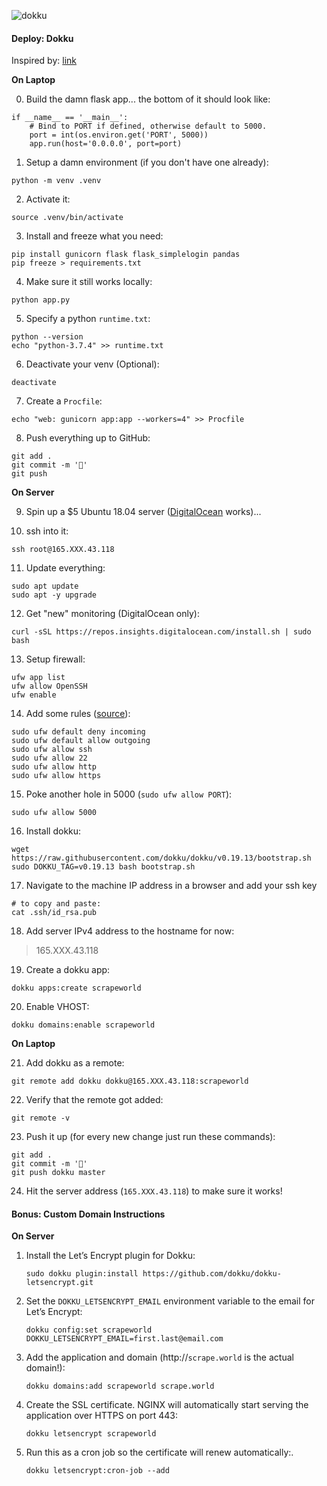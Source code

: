 

![dokku](https://external-content.duckduckgo.com/iu/?u=https%3A%2F%2Ftse1.mm.bing.net%2Fth%3Fid%3DOIP.rodSWxgGl1-tlKWYKucBEQAAAA%26pid%3DApi&f=1)

#### Deploy: Dokku

Inspired by: [link](https://www.linode.com/docs/applications/containers/deploy-a-flask-application-with-dokku/)



**On Laptop**

0. Build the damn flask app... the bottom of it should look like:

```
if __name__ == '__main__':
    # Bind to PORT if defined, otherwise default to 5000.
    port = int(os.environ.get('PORT', 5000))
    app.run(host='0.0.0.0', port=port)
```

1. Setup a damn environment (if you don't have one already):

```
python -m venv .venv
```

2. Activate it:

```
source .venv/bin/activate
```

3. Install and freeze what you need:

```
pip install gunicorn flask flask_simplelogin pandas
pip freeze > requirements.txt
```

4. Make sure it still works locally:

```
python app.py
```

5. Specify a python `runtime.txt`:

```
python --version
echo "python-3.7.4" >> runtime.txt
```

6. Deactivate your venv (Optional):

```
deactivate
```

7. Create a `Procfile`:

```
echo "web: gunicorn app:app --workers=4" >> Procfile
```

8. Push everything up to GitHub:

```
git add .
git commit -m '🚀'
git push
```



**On Server**

9. Spin up a $5 Ubuntu 18.04 server ([DigitalOcean](https://m.do.co/c/2909cd1f3f10) works)...

10. ssh into it:

```
ssh root@165.XXX.43.118
```

11. Update everything:

```
sudo apt update
sudo apt -y upgrade
```

12. Get "new" monitoring (DigitalOcean only):

```
curl -sSL https://repos.insights.digitalocean.com/install.sh | sudo bash
```

13. Setup firewall:

````
ufw app list
ufw allow OpenSSH
ufw enable
````

14. Add some rules ([source](https://www.digitalocean.com/community/tutorials/how-to-set-up-a-firewall-with-ufw-on-ubuntu-18-04)):

```
sudo ufw default deny incoming
sudo ufw default allow outgoing
sudo ufw allow ssh
sudo ufw allow 22
sudo ufw allow http 
sudo ufw allow https
```

15. Poke another hole in 5000 (`sudo ufw allow PORT`):   

```
sudo ufw allow 5000
```

16. Install dokku:

```
wget https://raw.githubusercontent.com/dokku/dokku/v0.19.13/bootstrap.sh
sudo DOKKU_TAG=v0.19.13 bash bootstrap.sh
```

17. Navigate to the machine IP address in a browser and add your ssh key

```
# to copy and paste:
cat .ssh/id_rsa.pub
```

18. Add server IPv4 address to the hostname for now:

> 165.XXX.43.118

19. Create a dokku app:

```
dokku apps:create scrapeworld
```

20. Enable VHOST:

```
dokku domains:enable scrapeworld
```



**On Laptop**

21. Add dokku as a remote:

```
git remote add dokku dokku@165.XXX.43.118:scrapeworld
```

22. Verify that the remote got added:

```
git remote -v
```

23. Push it up (for every new change just run these commands):

```
git add .
git commit -m '🤞'
git push dokku master
```

24. Hit the server address (`165.XXX.43.118`) to make sure it works!



#### Bonus: Custom Domain Instructions



**On Server**

1. Install the Let’s Encrypt plugin for Dokku:

   ```
   sudo dokku plugin:install https://github.com/dokku/dokku-letsencrypt.git
   ```

2. Set the `DOKKU_LETSENCRYPT_EMAIL` environment variable to the email for Let’s Encrypt:

   ```
   dokku config:set scrapeworld DOKKU_LETSENCRYPT_EMAIL=first.last@email.com
   ```

3. Add the application and domain (http://`scrape.world` is the actual domain!):

   ```
   dokku domains:add scrapeworld scrape.world
   ```

4. Create the SSL certificate. NGINX will automatically start serving the application over HTTPS on port 443:

   ```
   dokku letsencrypt scrapeworld
   ```

5. Run this as a cron job so the certificate will renew automatically:.

   ```
   dokku letsencrypt:cron-job --add
   ```